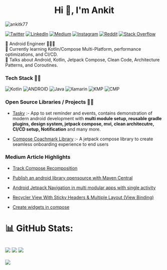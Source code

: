 



<h1 align="center">Hi 👋, I'm Ankit</h1>

<img src="https://komarev.com/ghpvc/?username=pseudoankit&label=Profile%20views&color=0e75b6&style=flat" alt="ankitk77" /> 

<p align="center"> 
  
 
  [![Twitter](https://img.shields.io/badge/Twitter-%231DA1F2.svg?logo=Twitter&logoColor=white)](https://twitter.com/ankitk77)
  [![LinkedIn](https://img.shields.io/badge/LinkedIn-%230077B5.svg?logo=linkedin&logoColor=white)](https://linkedin.com/in/ankitk77) 
  [![Medium](https://img.shields.io/badge/Medium-12100E?logo=medium&logoColor=white)](https://medium.com/@ankitk77) 
  [![Instagram](https://img.shields.io/badge/Instagram-%23E4405F.svg?logo=Instagram&logoColor=white)](https://instagram.com/ankitk77) 
  [![Reddit](https://img.shields.io/badge/Reddit-%23FF4500.svg?logo=Reddit&logoColor=white)](https://reddit.com/user/ankitk77) 
  [![Stack Overflow](https://img.shields.io/badge/-Stackoverflow-FE7A16?logo=stack-overflow&logoColor=white)](https://stackoverflow.com/users/15747933) 
  
</p>

🚀 Android Engineer 👨🏻‍💻 <br>🌱 Currently learning Kotlin/Compose Multi-Platform, performance optimizations, and CI/CD.<br>💬 Talks about  Android, Kotlin, Jetpack Compose, Clean Code, Architecture Patterns, and Coroutines.

<h3 align="left">Tech Stack 👨‍💻</h3>

![Kotlin](https://img.shields.io/badge/Kotlin-%230095D5.svg?style=plastic&logo=kotlin&logoColor=white) ![ANDROID](https://img.shields.io/badge/Android-%2320232a.svg?style=plastic&logo=android&logoColor=%a4c639) ![Java](https://img.shields.io/badge/Java-%23ED8B00.svg?style=plastic&logo=java&logoColor=white) ![Xamarin](https://img.shields.io/badge/Xamarin-3199DC?style=plastic&logo=xamarin&logoColor=white) ![KMP](https://img.shields.io/badge/KotlinMultiplatform-%230095D5.svg?style=plastic&logo=kotlin&logoColor=white) ![CMP](https://img.shields.io/badge/ComposeMultiplatform-%230095D5.svg?style=plastic&logo=kotlin&logoColor=white)



<h3 align="left">Open Source Libraries / Projects 👨‍💻</h3>

- <a href="https://github.com/ankitk77/Tasky">Tasky</a> :- App to set reminder and events, contains demonstration  of modern android development with **multi module setup, reusable gradle plugins, design system, jetpack compose, mvi, clean architecutre, CI/CD setup, Notification** and many more.

- <a href="https://github.com/ankitk77/coachmark">Compose Coachmark Library</a> :- A jetpack compose library to create seamless onboarding experience to end users

<h3 align="left">Medium Article Highlights</h3>
                
- <a href="https://medium.com/@ankitk77/track-compose-recomposition-1-8ce30e8f6847">Track Compose Recomposition<a/>
                                                                                      
- <a href="https://medium.com/@ankitk77/automate-android-library-publication-to-maven-central-via-github-actions-c14416382c5f">Publish an android library opensource with Maven Central<a/>
                                                                                                           
- <a href="https://medium.com/@ankitk77/android-jetpack-navigation-in-multi-modular-apps-50b240a00dff">Android Jetpack Navigation in multi modular apps with single activity<a/>
                                                                                                         
- <a href="https://medium.com/@ankitk77/recycler-view-with-sticky-headers-multiple-layout-kotlin-view-binding-4f0056805ae9">Recycler View With Sticky Headers & Multiple Layout (View Binding)<a/>

- <a href="https://medium.com/@ankitk77/widgets-in-compose-3647b17c9b32">Create widgets in compose<a/>

# 📊 GitHub Stats:
![](https://github-readme-stats.vercel.app/api/top-langs/?username=ankitk77&theme=solarized-dark&hide_border=true&include_all_commits=true&count_private=false&layout=compact)
![](https://github-readme-stats.vercel.app/api?username=ankitk77&theme=solarized-dark&hide_border=true&include_all_commits=true&count_private=false)
![](https://github-readme-streak-stats.herokuapp.com/?user=ankitk77&theme=solarized-dark&hide_border=true)
---

<img src="https://komarev.com/ghpvc/?username=ankitk77&label=Profile%20views&color=0e75b6"/>


